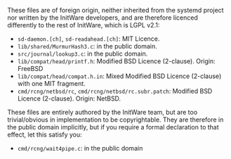 These files are of foreign origin, neither inherited from the systemd project
nor written by the InitWare developers, and are therefore licenced differently
to the rest of InitWare, which is LGPL v2.1:

- `sd-daemon.[ch]`, `sd-readahead.[ch]`: MIT Licence.
- `lib/shared/MurmurHash3.c`: in the public domain.
- `src/journal/lookup3.c`: in the public domain.
- `lib/compat/head/printf.h`: Modified BSD Licence (2-clause). Origin: FreeBSD
- `lib/compat/head/compat.h.in`: Mixed Modified BSD Licence (2-clause) with
  one MIT fragment.
- `cmd/rcng/netbsd/rc`, `cmd/rcng/netbsd/rc.subr.patch`: Modified BSD Licence
(2-clause). Origin: NetBSD.

These files are entirely authored by the InitWare team, but are too
trivial/obvious in implementation to be copyrightable. They are therefore in the
public domain implicitly, but if you require a formal declaration to that
effect, let this satisfy you:

- `cmd/rcng/wait4pipe.c`: in the public domain